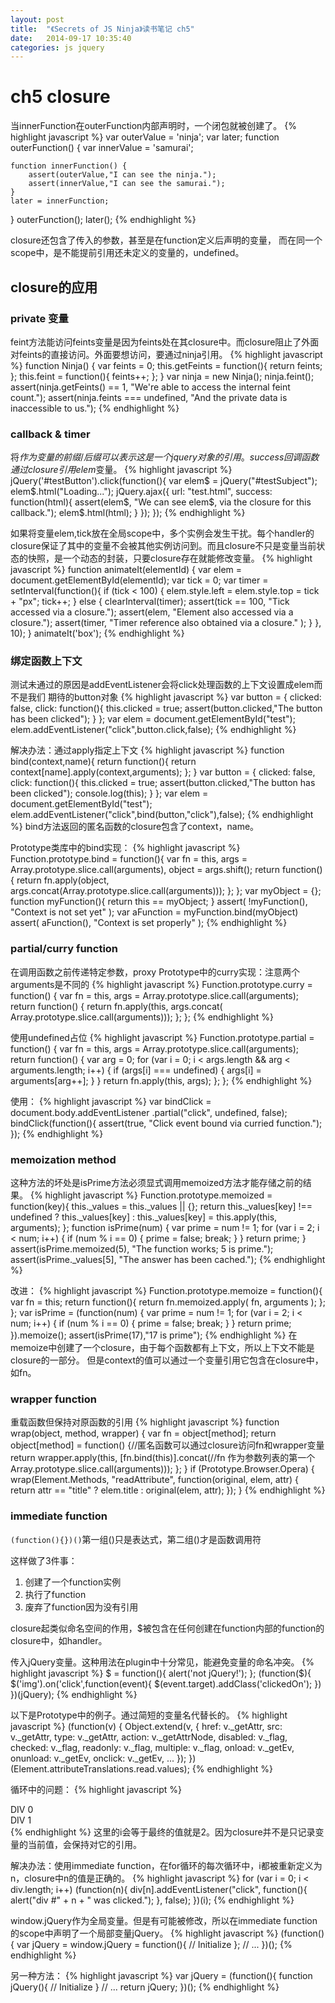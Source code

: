 ```yaml
---
layout: post
title:  "《Secrets of JS Ninja》读书笔记 ch5"
date:   2014-09-17 10:35:40
categories: js jquery
---
```


# ch5 closure

当innerFunction在outerFunction内部声明时，一个闭包就被创建了。
{% highlight javascript %}
var outerValue = 'ninja';
var later;
function outerFunction() {
    var innerValue = 'samurai';
    
    function innerFunction() {
        assert(outerValue,"I can see the ninja.");
        assert(innerValue,"I can see the samurai.");
    }
    later = innerFunction;
}
outerFunction();
later();
{% endhighlight %}

closure还包含了传入的参数，甚至是在function定义后声明的变量，
而在同一个scope中，是不能提前引用还未定义的变量的，undefined。

## closure的应用

### private 变量

feint方法能访问feints变量是因为feints处在其closure中。而closure阻止了外面对feints的直接访问。外面要想访问，要通过ninja引用。
{% highlight javascript %}
function Ninja() {
    var feints = 0;
    this.getFeints = function(){
        return feints;
    };
    this.feint = function(){
        feints++;
    };
}
var ninja = new Ninja();
ninja.feint();
assert(ninja.getFeints() == 1,
    "We're able to access the internal feint count.");
assert(ninja.feints === undefined,
    "And the private data is inaccessible to us.");
{% endhighlight %}

### callback & timer

将$作为变量的前缀/后缀可以表示这是一个jquery对象的引用。
success回调函数通过closure引用elem$变量。
{% highlight javascript %}
jQuery('#testButton').click(function(){
    var elem$ = jQuery("#testSubject");
    elem$.html("Loading...");
    jQuery.ajax({
        url: "test.html",
        success: function(html){
            assert(elem$,
                "We can see elem$, via the closure for this callback.");
            elem$.html(html);
        }
    });
});
{% endhighlight %}

如果将变量elem,tick放在全局scope中，多个实例会发生干扰。每个handler的closure保证了其中的变量不会被其他实例访问到。而且closure不只是变量当前状态的快照，是一个动态的封装，只要closure存在就能修改变量。
{% highlight javascript %}
function animateIt(elementId) {
    var elem = document.getElementById(elementId);
    var tick = 0;
    var timer = setInterval(function(){
        if (tick < 100) {
            elem.style.left = elem.style.top = tick + "px";
            tick++;
        }
        else {
            clearInterval(timer);
            assert(tick == 100,
                "Tick accessed via a closure.");
            assert(elem,
                "Element also accessed via a closure.");
            assert(timer,
                "Timer reference also obtained via a closure." );
        }
    }, 10);
}
animateIt('box');
{% endhighlight %}

### 绑定函数上下文

测试未通过的原因是addEventListener会将click处理函数的上下文设置成elem而不是我们
期待的button对象
{% highlight javascript %}
var button = {
    clicked: false,
    click: function(){
        this.clicked = true;
        assert(button.clicked,"The button has been clicked");
    }
};
var elem = document.getElementById("test");
elem.addEventListener("click",button.click,false);
{% endhighlight %}

解决办法：通过apply指定上下文
{% highlight javascript %}
function bind(context,name){
    return function(){
        return context[name].apply(context,arguments);
    };
}
var button = {
    clicked: false,
    click: function(){
        this.clicked = true;
        assert(button.clicked,"The button has been clicked");
        console.log(this);
    }
};
var elem = document.getElementById("test");
elem.addEventListener("click",bind(button,"click"),false);
{% endhighlight %}
bind方法返回的匿名函数的closure包含了context，name。

Prototype类库中的bind实现：
{% highlight javascript %}
Function.prototype.bind = function(){
    var fn = this, args = Array.prototype.slice.call(arguments),
    object = args.shift();
    return function(){
        return fn.apply(object,
            args.concat(Array.prototype.slice.call(arguments)));
    };
};
var myObject = {};
function myFunction(){
    return this == myObject;
}
assert( !myFunction(), "Context is not set yet" );
var aFunction = myFunction.bind(myObject)
assert( aFunction(), "Context is set properly" );
{% endhighlight %}

### partial/curry function

在调用函数之前传递特定参数，proxy
Prototype中的curry实现：注意两个arguments是不同的
{% highlight javascript %}
Function.prototype.curry = function() {
    var fn = this,
        args = Array.prototype.slice.call(arguments);
    return function() {
        return fn.apply(this, args.concat(
            Array.prototype.slice.call(arguments)));
    };
};
{% endhighlight %}

使用undefined占位
{% highlight javascript %}
Function.prototype.partial = function() {
    var fn = this, args = Array.prototype.slice.call(arguments);
    return function() {
        var arg = 0;
        for (var i = 0; i < args.length && arg < arguments.length; i++) {
            if (args[i] === undefined) {
                args[i] = arguments[arg++];
            }
        }
        return fn.apply(this, args);
    };
};
{% endhighlight %}

使用：
{% highlight javascript %}
var bindClick = document.body.addEventListener
    .partial("click", undefined, false);
bindClick(function(){
    assert(true, "Click event bound via curried function.");
});
{% endhighlight %}

### memoization method

这种方法的坏处是isPrime方法必须显式调用memoized方法才能存储之前的结果。
{% highlight javascript %}
Function.prototype.memoized = function(key){
    this._values = this._values || {};
    return this._values[key] !== undefined ?
        this._values[key] :
        this._values[key] = this.apply(this, arguments);
};
function isPrime(num) {
    var prime = num != 1;
    for (var i = 2; i < num; i++) {
        if (num % i == 0) {
            prime = false;
            break;
        }
    }
    return prime;
}
assert(isPrime.memoized(5),
    "The function works; 5 is prime.");
assert(isPrime._values[5],
    "The answer has been cached.");
{% endhighlight %}

改进：
{% highlight javascript %}
Function.prototype.memoize = function(){
    var fn = this;
    return function(){
        return fn.memoized.apply( fn, arguments );
    };
};
var isPrime = (function(num) {
    var prime = num != 1;
    for (var i = 2; i < num; i++) {
        if (num % i == 0) {
            prime = false;
            break;
        }
    }
    return prime;
}).memoize();
assert(isPrime(17),"17 is prime");
{% endhighlight %}
在memoize中创建了一个closure，由于每个函数都有上下文，所以上下文不能是closure的一部分。
但是context的值可以通过一个变量引用它包含在closure中，如fn。

### wrapper function

重载函数但保持对原函数的引用
{% highlight javascript %}
function wrap(object, method, wrapper) {
    var fn = object[method];
    return object[method] = function() {//匿名函数可以通过closure访问fn和wrapper变量
        return wrapper.apply(this, [fn.bind(this)].concat(//fn 作为参数列表的第一个
            Array.prototype.slice.call(arguments)));
    };
}
if (Prototype.Browser.Opera) {
    wrap(Element.Methods, "readAttribute",
    function(original, elem, attr) {
        return attr == "title" ?
            elem.title :
            original(elem, attr);
    });
}
{% endhighlight %}

### immediate function

`(function(){})()`第一组()只是表达式，第二组()才是函数调用符

这样做了3件事：

1. 创建了一个function实例
2. 执行了function
3. 废弃了function因为没有引用

closure起类似命名空间的作用，$被包含在任何创建在function内部的function的closure中，如handler。

传入jQuery变量。这种用法在plugin中十分常见，能避免变量的命名冲突。
{% highlight javascript %}
$ = function(){ alert('not jQuery!'); };
(function($){
    $('img').on('click',function(event){
        $(event.target).addClass('clickedOn');
    })
})(jQuery);
{% endhighlight %}

以下是Prototype中的例子。通过简短的变量名代替长的。
{% highlight javascript %}
(function(v) {
    Object.extend(v, {
        href: v._getAttr,
        src: v._getAttr,
        type: v._getAttr,
        action: v._getAttrNode,
        disabled: v._flag,
        checked: v._flag,
        readonly: v._flag,
        multiple: v._flag,
        onload: v._getEv,
        onunload: v._getEv,
        onclick: v._getEv,
        ...
    });
})(Element.attributeTranslations.read.values);
{% endhighlight %}

循环中的问题：
{% highlight javascript %}
<body>
<div>DIV 0</div>
<div>DIV 1</div>
<script type="text/javascript">
    var divs = document.getElementsByTagName("div");
    for (var i = 0; i < divs.length; i++) {
        divs[i].addEventListener("click", function() {
            alert("divs #" + i + " was clicked.");
        }, false);
    }
</script>
</body>
{% endhighlight %}
这里的i会等于最终的值就是2。因为closure并不是只记录变量的当前值，会保持对它的引用。

解决办法：使用immediate function，在for循环的每次循环中，i都被重新定义为n，closure中n的值是正确的。
{% highlight javascript %}
for (var i = 0; i < div.length; i++) (function(n){
    div[n].addEventListener("click", function(){
        alert("div #" + n + " was clicked.");
    }, false);
})(i);
{% endhighlight %}

window.jQuery作为全局变量。但是有可能被修改，所以在immediate function
的scope中声明了一个局部变量jQuery。
{% highlight javascript %}
(function(){
    var jQuery = window.jQuery = function(){
        // Initialize
    };
    // ...
})();
{% endhighlight %}

另一种方法：
{% highlight javascript %}
var jQuery = (function(){
    function jQuery(){
        // Initialize
    }
    // ...
    return jQuery;
})();
{% endhighlight %}